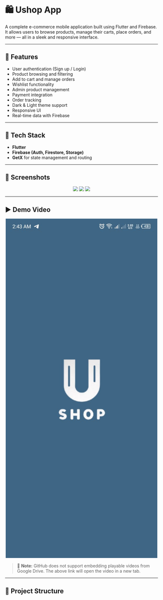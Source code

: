 # 🛍️ Ushop App

A complete e-commerce mobile application built using Flutter and Firebase. It allows users to browse products, manage their carts, place orders, and more — all in a sleek and responsive interface.

---

## 🚀 Features

- User authentication (Sign up / Login)
- Product browsing and filtering
- Add to cart and manage orders
- Wishlist functionality
- Admin product management
- Payment integration
- Order tracking
- Dark & Light theme support
- Responsive UI
- Real-time data with Firebase

---

## 🧰 Tech Stack

- **Flutter**
- **Firebase (Auth, Firestore, Storage)**
- **GetX** for state management and routing

---

## 📸 Screenshots

<p align="center">
  <img src="https://raw.githubusercontent.com/Ahmed2020Ebrahim/ushop/master/assets/screenshots/1.png" width="200"/>
  <img src="https://raw.githubusercontent.com/Ahmed2020Ebrahim/ushop/master/assets/screenshots/2.png" width="200"/>
  <img src="https://raw.githubusercontent.com/Ahmed2020Ebrahim/ushop/master/assets/screenshots/3.png" width="200"/>
</p>

---

## ▶️ Demo Video

<p align="center">
  <a href="https://drive.google.com/file/d/17Jf7pmQT5zGOGh5gEnz_iIyzE6B81UkL/view?usp=sharing" target="_blank">
    <img src="https://raw.githubusercontent.com/Ahmed2020Ebrahim/my_portfolio/refs/heads/master/assets/assets/projects/ushop/1.jpg" alt="Demo Video" width="500" />
  </a>
</p>


> 📌 **Note:** GitHub does not support embedding playable videos from Google Drive. The above link will open the video in a new tab.

---

## 📂 Project Structure

